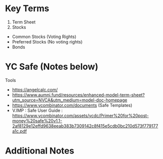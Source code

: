 
# Key Terms

1. Term Sheet
2. Stocks 
* Common Stocks (Voting Rights)
* Preferred Stocks (No voting rights)
* Bonds

# YC Safe (Notes below)

Tools
* https://angelcalc.com/
* https://www.aumni.fund/resources/enhanced-model-term-sheet?utm_source=NVCA&utm_medium=model-doc-homepage
* https://www.ycombinator.com/documents (Safe Templates)
* V.IMP : Safe User Guide : https://www.ycombinator.com/assets/ycdc/Primer%20for%20post-money%20safe%20v1.1-2af8129e12effd9638eeab383b7309142c8f415e5cdb0bc210d573f779177a1c.pdf



# Additional Notes
